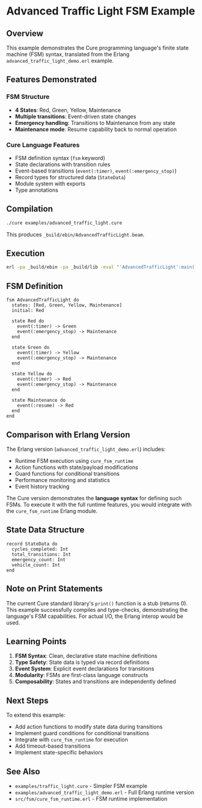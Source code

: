 # Advanced Traffic Light FSM Example

## Overview

This example demonstrates the Cure programming language's finite state machine (FSM) syntax, translated from the Erlang `advanced_traffic_light_demo.erl` example.

## Features Demonstrated

### FSM Structure
- **4 States**: Red, Green, Yellow, Maintenance
- **Multiple transitions**: Event-driven state changes  
- **Emergency handling**: Transitions to Maintenance from any state
- **Maintenance mode**: Resume capability back to normal operation

### Cure Language Features
- FSM definition syntax (`fsm` keyword)
- State declarations with transition rules
- Event-based transitions (`event(:timer)`, `event(:emergency_stop)`)
- Record types for structured data (`StateData`)
- Module system with exports
- Type annotations

## Compilation

```bash
./cure examples/advanced_traffic_light.cure
```

This produces `_build/ebin/AdvancedTrafficLight.beam`.

## Execution

```bash
erl -pa _build/ebin -pa _build/lib -eval "'AdvancedTrafficLight':main()." -s init stop
```

## FSM Definition

```cure
fsm AdvancedTrafficLight do
  states: [Red, Green, Yellow, Maintenance]
  initial: Red

  state Red do
    event(:timer) -> Green
    event(:emergency_stop) -> Maintenance
  end

  state Green do
    event(:timer) -> Yellow
    event(:emergency_stop) -> Maintenance
  end

  state Yellow do
    event(:timer) -> Red
    event(:emergency_stop) -> Maintenance
  end

  state Maintenance do
    event(:resume) -> Red
  end
end
```

## Comparison with Erlang Version

The Erlang version (`advanced_traffic_light_demo.erl`) includes:
- Runtime FSM execution using `cure_fsm_runtime`
- Action functions with state/payload modifications
- Guard functions for conditional transitions
- Performance monitoring and statistics
- Event history tracking

The Cure version demonstrates the **language syntax** for defining such FSMs. To execute it with the full runtime features, you would integrate with the `cure_fsm_runtime` Erlang module.

## State Data Structure

```cure
record StateData do
  cycles_completed: Int
  total_transitions: Int
  emergency_count: Int
  vehicle_count: Int
end
```

## Note on Print Statements

The current Cure standard library's `print()` function is a stub (returns 0). This example successfully compiles and type-checks, demonstrating the language's FSM capabilities. For actual I/O, the Erlang interop would be used.

## Learning Points

1. **FSM Syntax**: Clean, declarative state machine definitions
2. **Type Safety**: State data is typed via record definitions
3. **Event System**: Explicit event declarations for transitions  
4. **Modularity**: FSMs are first-class language constructs
5. **Composability**: States and transitions are independently defined

## Next Steps

To extend this example:
- Add action functions to modify state data during transitions
- Implement guard conditions for conditional transitions
- Integrate with `cure_fsm_runtime` for execution
- Add timeout-based transitions
- Implement state-specific behaviors

## See Also

- `examples/traffic_light.cure` - Simpler FSM example
- `examples/advanced_traffic_light_demo.erl` - Full Erlang runtime version
- `src/fsm/cure_fsm_runtime.erl` - FSM runtime implementation
